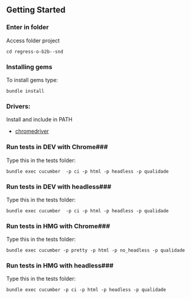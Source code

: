 ## Getting Started ##

### Enter in folder ###
Access folder project
```
cd regress-o-b2b--snd
```

### Installing gems ###
To install gems type:
```shell
bundle install
```

### Drivers: ###
Install and include in PATH
- [chromedriver](https://sites.google.com/a/chromium.org/chromedriver/)

### Run tests in DEV with Chrome###
Type this in the tests folder:
```shell
bundle exec cucumber  -p ci -p html -p headless -p qualidade
```

### Run tests in DEV with headless###
Type this in the tests folder:
```shell
bundle exec cucumber  -p ci -p html -p headless -p qualidade
```

### Run tests in HMG with Chrome###
Type this in the tests folder:
```shell
bundle exec cucumber -p pretty -p html -p no_headless -p qualidade
```

### Run tests in HMG with headless###
Type this in the tests folder:
```shell
bundle exec cucumber -p ci -p html -p headless -p qualidade
```
